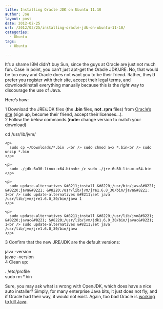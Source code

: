 ```yaml
---
title: Installing Oracle JDK on Ubuntu 11.10
author: Joe
layout: post
date: 2012-02-25
url: /2012/02/25/installing-oracle-jdk-on-ubuntu-11-10/
categories:
  - Ubuntu
tags:
  - Ubuntu

---
```

It&#8217;s a shame IBM didn&#8217;t buy Sun, since the guys at Oracle are just not much fun. Case in point, you can&#8217;t just apt-get the Oracle JDK/JRE. No, that would be too easy and Oracle does not want you to be their friend. Rather, they&#8217;d prefer you register with their site, accept their legal terms, and download/install everything manually because this is the _right_ way to discourage the use of Java.

Here&#8217;s how:

<div class="step">
  <span class="stepNumber">1</span> Download the JRE/JDK files (the <strong>.bin</strong> files, <strong>not .rpm</strong> files) from <a href="http://www.oracle.com/technetwork/java/javase/downloads/index.html">Oracle&#8217;s site</a> (sign up, become their friend, accept their licenses&#8230;).
</div>

<div class="step">
  <span class="stepNumber">2</span> Follow the below commands (<strong>note:</strong> change version to match your download)</p> 
  
  <div class="bash">
    cd /usr/lib/jvm/</p> 
    
    <p>
      sudo cp ~/Downloads/*.bin .<br /> sudo chmod a+x *.bin<br /> sudo unzip *.bin
    </p>
    
    <p>
      sudo ./jdk-6u30-linux-x64.bin<br /> sudo ./jre-6u30-linux-x64.bin
    </p>
    
    <p>
      sudo update-alternatives &#8211;install &#8220;/usr/bin/java&#8221; &#8220;java&#8221; &#8220;/usr/lib/jvm/jre1.6.0_30/bin/java&#8221; 1<br /> sudo update-alternatives &#8211;set java /usr/lib/jvm/jre1.6.0_30/bin/java 1
    </p>
    
    <p>
      sudo update-alternatives &#8211;install &#8220;/usr/lib/jvm&#8221; &#8220;javac&#8221; &#8220;/usr/lib/jvm/jdk1.6.0_30/bin/javac&#8221; 1<br /> sudo update-alternatives &#8211;set java /usr/lib/jvm/jre1.6.0_30/bin/java
    </p>
  </div>
</div>

<div class="step">
  <span class="stepNumber">3</span> Confirm that the new JRE/JDK are the default versions:</p> 
  
  <div class="bash">
    java -version<br /> javac -version
  </div>
</div>

<div class="step">
  <span class="stepNumber">4</span> Clean up:</p> 
  
  <div class="bash">
    . /etc/profile<br /> sudo rm *.bin
  </div>
</div>

Sure, you may ask what is wrong with OpenJDK, which does have a nice auto installer? Simply, for many enterprise Java bits, it just does not fly, and if Oracle had their way, it would not exist. Again, too bad Oracle is [working to kill Java][1].

 [1]: http://blogs.adobe.com/open/2010/08/oracle-closed-minds-and-open-source.html